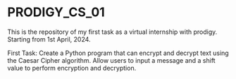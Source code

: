 # PRODIGY_CS_01
This is the repository of my first task as a virtual internship with prodigy. Starting from 1st April, 2024.

First Task:
Create a Python program that can encrypt and decrypt text using the Caesar Cipher algorithm. Allow users to input a message and a shift value to perform encryption and decryption.


